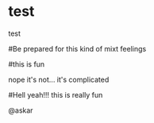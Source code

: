 # test
test

#Be prepared for this kind of mixt feelings

#this is fun

nope it's not... it's complicated

#Hell yeah!!! this is really fun

@askar
